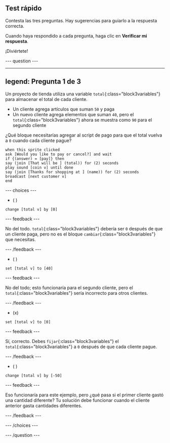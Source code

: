 ## Test rápido

Contesta las tres preguntas. Hay sugerencias para guiarlo a la respuesta correcta.

Cuando haya respondido a cada pregunta, haga clic en **Verificar mi respuesta**.

¡Diviértete!

--- question ---

---
legend: Pregunta 1 de 3
---

Un proyecto de tienda utiliza una variable `total`{:class="block3variables"} para almacenar el total de cada cliente.

+ Un cliente agrega artículos que suman `50` y paga
+ Un nuevo cliente agrega elementos que suman `40`, pero el `total`{:class="block3variables"} ahora se muestra como `90` para el segundo cliente

¿Qué bloque necesitarías agregar al script de pago para que el total vuelva a `0` cuando cada cliente pague?

```blocks3
when this sprite clicked
ask [Would you like to pay or cancel?] and wait
if {(answer) = [pay]} then
say (join [That will be ] (total)) for (2) seconds
play sound [coin v] until done 
say (join [Thanks for shopping at ] (name)) for (2) seconds
broadcast [next customer v]
end
```

--- choices ---

- ( )
```blocks3
change [total v] by [0]
```

 --- feedback ---

No del todo. `total`{:class="block3variables"} debería ser `0` después de que un cliente paga, pero no es el bloque `cambiar`{:class="block3variables"} que necesitas.

 --- /feedback ---

- ( )
```blocks3
set [total v] to [40]
```

 --- feedback ---

 No del todo; esto funcionaría para el segundo cliente, pero el `total`{:class="block3variables"} sería incorrecto para otros clientes.

 --- /feedback ---

- (x)

```blocks3
set [total v] to [0]
```

 --- feedback ---

Sí, correcto. Debes `fijar`{:class="block3variables"} el `total`{:class="block3variables"} a `0` después de que cada cliente pague.

 --- /feedback ---

- ( )

```blocks3
change [total v] by [-50]
```

 --- feedback ---

Eso funcionaría para este ejemplo, pero ¿qué pasa si el primer cliente gastó una cantidad diferente? Tu solución debe funcionar cuando el cliente anterior gasta cantidades diferentes.

 --- /feedback ---

--- /choices ---

--- /question ---
